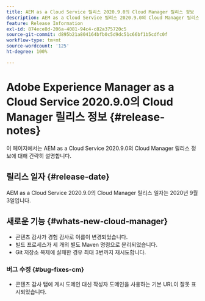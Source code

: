 ```yaml
---
title: AEM as a Cloud Service 릴리스 2020.9.0의 Cloud Manager 릴리스 정보
description: AEM as a Cloud Service 릴리스 2020.9.0의 Cloud Manager 릴리스 정보
feature: Release Information
exl-id: 874ece8d-206a-4081-94c4-c82a375720c5
source-git-commit: d895b21a804164bfb0c5d9dc51c66bf1b5cdfc0f
workflow-type: tm+mt
source-wordcount: '125'
ht-degree: 100%

---
```


# Adobe Experience Manager as a Cloud Service 2020.9.0의 Cloud Manager 릴리스 정보 {#release-notes}

이 페이지에서는 AEM as a Cloud Service 2020.9.0의 Cloud Manager 릴리스 정보에 대해 간략히 설명합니다.

## 릴리스 일자 {#release-date}

AEM as a Cloud Service 2020.9.0의 Cloud Manager 릴리스 일자는 2020년 9월 3일입니다.

## 새로운 기능 {#whats-new-cloud-manager}

* 콘텐츠 감사가 경험 감사로 이름이 변경되었습니다.
* 빌드 프로세스가 세 개의 별도 Maven 명령으로 분리되었습니다.
* Git 저장소 복제에 실패한 경우 최대 3번까지 재시도합니다.

### 버그 수정 {#bug-fixes-cm}

* 콘텐츠 감사 탭에 게시 도메인 대신 작성자 도메인을 사용하는 기본 URL이 잘못 표시되었습니다.
